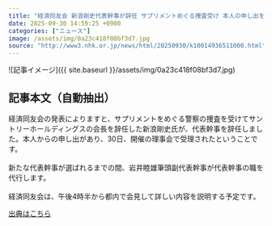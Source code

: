 ```yaml
---
title: "経済同友会 新浪剛史代表幹事が辞任 サプリメントめぐる捜査受け 本人の申し出を理事会で受理"
date: 2025-09-30 14:59:25 +0900
categories: ["ニュース"]
image: /assets/img/0a23c418f08bf3d7.jpg
source: "http://www3.nhk.or.jp/news/html/20250930/k10014936511000.html"
---
```


![記事イメージ]({{ site.baseurl }}/assets/img/0a23c418f08bf3d7.jpg)

## 記事本文（自動抽出）
<div><div class="content--detail-body">
						<p class="content--summary">経済同友会の発表によりますと、サプリメントをめぐる警察の捜査を受けてサントリーホールディングスの会長を辞任した新浪剛史氏が、代表幹事を辞任しました。本人からの申し出があり、30日、開催の理事会で受理されたということです。<br><br>新たな代表幹事が選ばれるまでの間、岩井睦雄筆頭副代表幹事が代表幹事の職を代行します。<br><br><span class="pattern_1">経済同友会は、午後4時半から都内で会見して詳しい内容を説明する予定です。</span></p>
					</div>
				</div>

[出典はこちら](http://www3.nhk.or.jp/news/html/20250930/k10014936511000.html)
